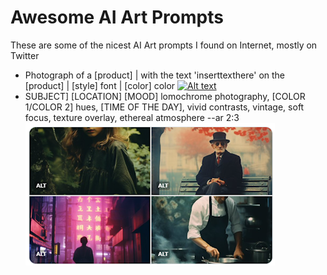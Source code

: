 # Awesome AI Art Prompts
These are some of the nicest AI Art prompts I found on Internet, mostly on Twitter

- Photograph of a [product] | with the text 'inserttexthere' on the [product] | [style] font | [color] color  [![Alt text](https://pbs.twimg.com/media/F7vldrDW4AAK08H?format=jpg&name=360x360)](https://twitter.com/techhalla/status/1710215649157398700)
- SUBJECT] [LOCATION] [MOOD] lomochrome photography, [COLOR 1/COLOR 2]  hues, [TIME OF THE DAY], vivid contrasts, vintage, soft focus, texture  overlay, ethereal atmosphere --ar 2:3  [![Alt text](images/p21.png)](https://twitter.com/Knightama_/status/1710102638942146609)
